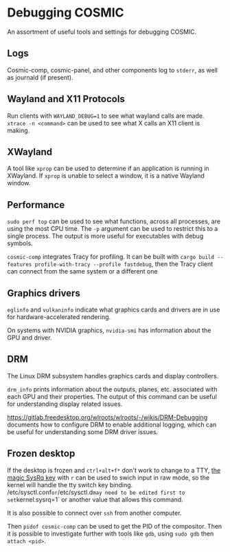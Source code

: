 Debugging COSMIC
================

An assortment of useful tools and settings for debugging COSMIC.

## Logs
Cosmic-comp, cosmic-panel, and other components log to `stderr`, as well as journald (if present).

## Wayland and X11 Protocols

Run clients with `WAYLAND_DEBUG=1` to see what wayland calls are made. `xtrace -n <command>` can be used to see what X calls an X11 client is making.

## XWayland

A tool like `xprop` can be used to determine if an application is running in XWayland. If `xprop` is unable to select a window, it is a native Wayland window.

## Performance

`sudo perf top` can be used to see what functions, across all processes, are using the most CPU time. The `-p` argument can be used to restrict this to a single process. The output is more useful for executables with debug symbols.

`cosmic-comp` integrates Tracy for profiling. It can be built with `cargo build --features profile-with-tracy --profile fastdebug`, then the Tracy client can connect from the same system or a different one

## Graphics drivers
`eglinfo` and `vulkaninfo` indicate what graphics cards and drivers are in use for hardware-accelerated rendering.

On systems with NVIDIA graphics, `nvidia-smi` has information about the GPU and driver.

## DRM
The Linux DRM subsystem handles graphics cards and display controllers.

`drm_info` prints information about the outputs, planes, etc. associated with each GPU and their properties. The output of this command can be useful for understanding display related issues.

https://gitlab.freedesktop.org/wlroots/wlroots/-/wikis/DRM-Debugging documents how to configure DRM to enable additional logging, which can be useful for understanding some DRM driver issues.

## Frozen desktop

If the desktop is frozen and `ctrl+alt+f*` don't work to change to a TTY, [the magic SysRq key](https://www.kernel.org/doc/html/latest/admin-guide/sysrq.html) with `r` can be used to swich input in raw mode, so the kernel will handle the tty switch key binding. /etc/sysctl.conf` or `/etc/sysctl.d` may need to be edited first to set `kernel.sysrq=1` or another value that allows this command.

It is also possible to connect over `ssh` from another computer.

Then `pidof cosmic-comp` can be used to get the PID of the compositor. Then it is possible to investigate further with tools like `gdb`, using `sudo gdb` then `attach <pid>`.
